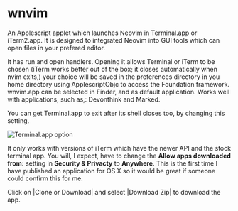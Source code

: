 # wnvim
An Applescript applet which launches Neovim in Terminal.app or iTerm2.app.  It is designed to integrated Neovim into GUI tools which can open files in your prefered editor.

It has run and open handlers. Opening it allows Terminal or iTerm to be chosen (iTerm works better out of the box; it closes automatically when nvim exits,) your choice will be saved in the preferences directory in you home directory using ApplescriptObjc to access the Foundation framework.  wnvim.app can be selected in Finder, and as default application. Works well with applications, such as,: Devonthink and Marked.

You can get Terminal.app to exit after its shell closes too, by changing this setting.

![Terminal.app option](http://i.imgur.com/qNHuDC5.png)


It only works with versions of iTerm which have the newer API and the stock terminal app. You will, I expect, have to change the **Allow apps downloaded from:** setting in **Security & Privacty** to **Anywhere**. This is the first time I have published an application for OS X so it would be great if someone could confirm this for me.

Click on |Clone or Download| and select |Download Zip| to download the app.
